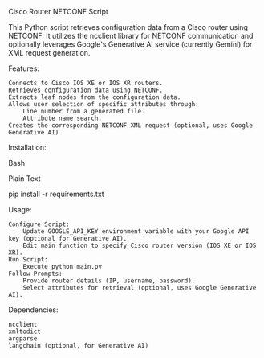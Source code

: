 Cisco Router NETCONF Script

This Python script retrieves configuration data from a Cisco router using NETCONF. It utilizes the ncclient library for NETCONF communication and optionally leverages Google's Generative AI service (currently Gemini) for XML request generation.

Features:

    Connects to Cisco IOS XE or IOS XR routers.
    Retrieves configuration data using NETCONF.
    Extracts leaf nodes from the configuration data.
    Allows user selection of specific attributes through:
        Line number from a generated file.
        Attribute name search.
    Creates the corresponding NETCONF XML request (optional, uses Google Generative AI).

Installation:

Bash

Plain Text

pip install -r requirements.txt

Usage:

    Configure Script:
        Update GOOGLE_API_KEY environment variable with your Google API key (optional for Generative AI).
        Edit main function to specify Cisco router version (IOS XE or IOS XR).
    Run Script:
        Execute python main.py
    Follow Prompts:
        Provide router details (IP, username, password).
        Select attributes for retrieval (optional, uses Google Generative AI).

Dependencies:

    ncclient
    xmltodict
    argparse
    langchain (optional, for Generative AI)
